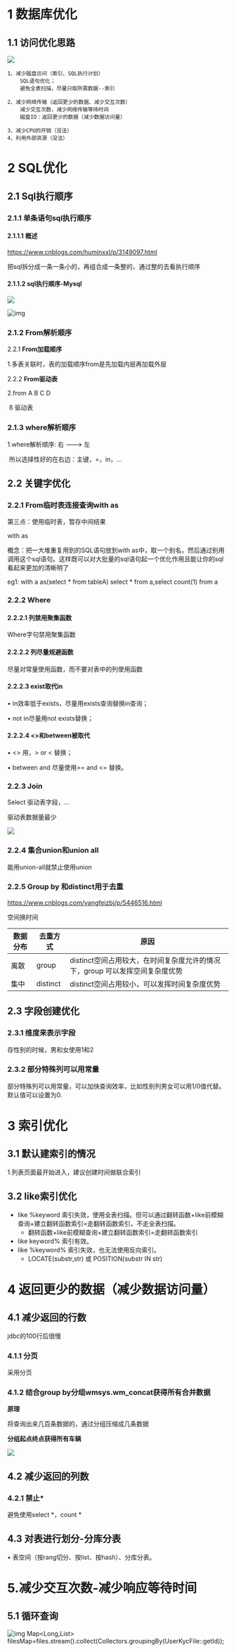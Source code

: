 # 1 **数据库优化**

## 1.1  **访问优化思路**

![](./assets/数据库-访问优化思路.png)

```
1、减少磁盘访问（索引、SQL执行计划）
	SQL语句优化；
	避免全表扫描，尽量只取所需数据--索引

2、减少网络传输（返回更少的数据、减少交互次数）
	减少交互次数，减少网络传输等待时间
	磁盘IO：返回更少的数据（减少数据访问量）

3、减少CPU的开销（没法）
4、利用外部资源（没法）
```



# 2 **SQL优化**

## 2.1 **Sql执行顺序**

### 2.1.1 **单条语句sql执行顺序**

#### 2.1.1.1 **概述**

<https://www.cnblogs.com/huminxxl/p/3149097.html>

把sql拆分成一条一条小的，再组合成一条整的，通过整的去看执行顺序

 

#### 2.1.1.2 sql执行顺序-**Mysql**

![](./assets/sql优化-Mysql.png) 

![img](file:///C:\Users\lan\AppData\Local\Temp\ksohtml5192\wps3.jpg) 

###  2.1.2 **From**解析顺序

2.2.1 **From加载顺序**

1.多表关联时，表的加载顺序from是先加载内层再加载外层 

 

2.2.2 **From驱动表**

2.from  A  B  C  D

​			ß 驱动表

###  2.1.3 **where解析顺序**

1.where解析顺序: 右 ---> 左

​	所以选择性好的在右边：主键，=，in，…



## 2.2 关键字优化

### 2.2.1 **From临时表连接查询with** **as**

 

第三点：使用临时表，暂存中间结果

with as

概念：把一大堆重复用到的SQL语句放到with as中，取一个别名，然后通过别用调用这个sql语句。这样既可以对大批量的sql语句起一个优化作用且能让你的sql看起来更加的清晰明了 

 

eg1: with a as(select * from tableA)  select * from a,select count(1) from a 

 

 

### 2.2.2 **Where** 

#### 2.2.2.1 **列禁用聚集函数**

Where字句禁用聚集函数

 

#### 2.2.2.2 **列尽量规避函数**

尽量对常量使用函数，而不要对表中的列使用函数

 

 

#### 2.2.2.3 **exist取代in**

• in效率低于exists，尽量用exists查询替换in查询；

• not in尽量用not exists替换；

 

 

#### 2.2.2.4 **<>和between被取代**

• <> 用，> or < 替换；

• between and 尽量使用>= and <= 替换。





### 2.2.3 **Join**

 Select 驱动表字段，…

驱动表数据量最少

![](./assets/sql优化-join.png) 

 

### 2.2.4 **集合union和union all**

能用union-all就禁止使用union

 

### 2.2.5 **Group** **by** **和distinct用于去重**

https://www.cnblogs.com/yangfeizbj/p/5446516.html

 空间换时间

| 数据分布 | 去重方式 | 原因                                                         |
| -------- | -------- | ------------------------------------------------------------ |
| 离散     | group    | distinct空间占用较大，在时间复杂度允许的情况下，group 可以发挥空间复杂度优势 |
| 集中     | distinct | distinct空间占用较小，可以发挥时间复杂度优势                 |

 

## 2.3 字段创建优化

### 2.3.1 维度来表示字段

存性别的时候，男和女使用1和2



### 2.3.2 **部分特殊列可以用常量**

部分特殊列可以用常量，可以加快查询效率，比如性别列男女可以用1/0值代替。默认值可以设置为0. 



#  3 索引优化

## 3.1 默认建索引的情况

1.列表页面最开始进入，建议创建时间做联合索引



## 3.2 like索引优化

- like %keyword    索引失效，使用全表扫描。但可以通过翻转函数+like前模糊查询+建立翻转函数索引=走翻转函数索引，不走全表扫描。
  - 翻转函数+like前模糊查询+建立翻转函数索引=走翻转函数索引
- like keyword%    索引有效。
- like %keyword% 索引失效，也无法使用反向索引。
  -  LOCATE(substr,str) 或  POSITION(substr IN str)



# 4 **返回更少的数据（减少数据访问量）**

## 4.1 **减少返回的行数**

jdbc的100行后很慢

### 4.1.1 **分页**

采用分页

 

### 4.1.2 结合group by分组wmsys.wm_concat获得所有合并数据

**原理**

将查询出来几百条数据的，通过分组压缩成几条数据 

 **分组起点终点获得所有车辆**

![](./assets/更少数据-所有车辆.png) 

 

## 4.2 **减少返回的列数**

### 4.2.1 **禁止\***

避免使用select *，count *

  

## 4.3 **对表进行划分**-分库分表

• 表空间（按rang切分、按list、按hash）、分库分表。

 

#  5.减少交互次数-减少响应等待时间

## 5.1 **循环查询**

![img](file:///C:\Users\lan\AppData\Local\Temp\ksohtml10444\wps1.jpg)
Map<Long,List<UserKycFile>> filesMap=files.stream().collect(Collectors.groupingBy(UserKycFile::getId)); 

 

 

 

 

 

 